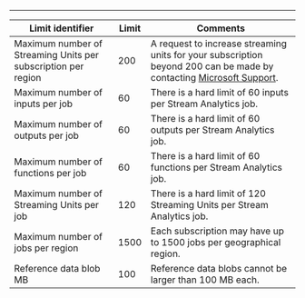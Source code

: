 ---
| Limit identifier | Limit | Comments |
| --- | --- | --- |
| Maximum number of Streaming Units per subscription per region |200 |A request to increase streaming units for your subscription beyond 200 can be made by contacting [Microsoft Support](https://support.microsoft.com/en-us). |
| Maximum number of inputs per job |60 |There is a hard limit of 60 inputs per Stream Analytics job. |
| Maximum number of outputs per job |60 |There is a hard limit of 60 outputs per Stream Analytics job. |
| Maximum number of functions per job |60 |There is a hard limit of 60 functions per Stream Analytics job. |
| Maximum number of Streaming Units per job |120 |There is a hard limit of 120 Streaming Units per Stream Analytics job. |
| Maximum number of jobs per region |1500 |Each subscription may have up to 1500 jobs per geographical region. |
| Reference data blob MB | 100 | Reference data blobs cannot be larger than 100 MB each. |

